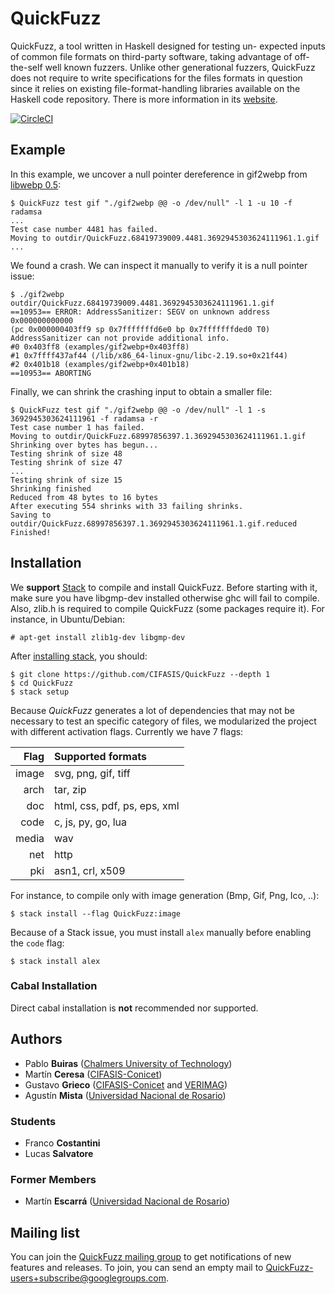 # QuickFuzz

QuickFuzz, a tool written in Haskell designed for testing un-
expected inputs of common file formats on third-party software,
taking advantage of off-the-self well known fuzzers.
Unlike other generational fuzzers, QuickFuzz does not require
to write specifications for the files formats in question since it relies
on existing file-format-handling libraries available on the Haskell
code repository. There is more information in its [website](http://QuickFuzz.org/).

[![CircleCI](https://circleci.com/gh/CIFASIS/QuickFuzz.svg?style=svg)](https://circleci.com/gh/CIFASIS/QuickFuzz)


## Example

In this example, we uncover a null pointer dereference in gif2webp from [libwebp 0.5](https://github.com/webmproject/libwebp/releases/tag/v0.5.0):

```
$ QuickFuzz test gif "./gif2webp @@ -o /dev/null" -l 1 -u 10 -f radamsa
...
Test case number 4481 has failed. 
Moving to outdir/QuickFuzz.68419739009.4481.3692945303624111961.1.gif
...
```

We found a crash. We can inspect it manually to verify it is a null pointer issue:

```
$ ./gif2webp outdir/QuickFuzz.68419739009.4481.3692945303624111961.1.gif
==10953== ERROR: AddressSanitizer: SEGV on unknown address 0x000000000000 
(pc 0x000000403ff9 sp 0x7fffffffd6e0 bp 0x7fffffffded0 T0)
AddressSanitizer can not provide additional info.
#0 0x403ff8 (examples/gif2webp+0x403ff8)
#1 0x7ffff437af44 (/lib/x86_64-linux-gnu/libc-2.19.so+0x21f44)
#2 0x401b18 (examples/gif2webp+0x401b18)
==10953== ABORTING
```

Finally, we can shrink the crashing input to obtain a smaller file:

```
$ QuickFuzz test gif "./gif2webp @@ -o /dev/null" -l 1 -s 3692945303624111961 -f radamsa -r
Test case number 1 has failed. 
Moving to outdir/QuickFuzz.68997856397.1.3692945303624111961.1.gif
Shrinking over bytes has begun...
Testing shrink of size 48
Testing shrink of size 47
...
Testing shrink of size 15
Shrinking finished
Reduced from 48 bytes to 16 bytes
After executing 554 shrinks with 33 failing shrinks. 
Saving to outdir/QuickFuzz.68997856397.1.3692945303624111961.1.gif.reduced
Finished!
```

## Installation

We **support** [Stack](www.haskellstack.org) to compile and install QuickFuzz. Before starting with it, make sure you have libgmp-dev installed otherwise ghc will fail to compile. Also, zlib.h is required to compile QuickFuzz (some packages require it). For instance, in Ubuntu/Debian:

    # apt-get install zlib1g-dev libgmp-dev

After [installing stack](http://docs.haskellstack.org/en/stable/README/#how-to-install), you should:

    $ git clone https://github.com/CIFASIS/QuickFuzz --depth 1
    $ cd QuickFuzz
    $ stack setup

Because *QuickFuzz* generates a lot of dependencies that may not be necessary to test an specific category of files, we modularized the project with different activation flags. Currently we have 7 flags:

|  Flag  |  Supported formats           |
|-------:|:-----------------------------|
|  image | svg, png, gif, tiff          |
|   arch | tar, zip                     |
|    doc | html, css, pdf, ps, eps, xml |
|   code | c, js, py, go, lua           |
|  media | wav                          |
|    net | http                         |
|    pki | asn1, crl, x509              | 


For instance, to compile only with image generation (Bmp, Gif, Png, Ico, ..):

    $ stack install --flag QuickFuzz:image
    
Because of a Stack issue, you must install `alex` manually before enabling the `code` flag:

    $ stack install alex

### Cabal Installation

Direct cabal installation is **not** recommended nor supported.

## Authors

* Pablo **Buiras** ([Chalmers University of Technology](http://www.chalmers.se/en/Pages/default.aspx))
* Martín **Ceresa** ([CIFASIS-Conicet](http://cifasis-conicet.gov.ar/))
* Gustavo **Grieco** ([CIFASIS-Conicet](http://cifasis-conicet.gov.ar/) and [VERIMAG](http://www-verimag.imag.fr/?lang=en))
* Agustín **Mista** ([Universidad Nacional de Rosario](http://www.unr.edu.ar/))

### Students

* Franco **Costantini**
* Lucas **Salvatore**

### Former Members

* Martín **Escarrá** ([Universidad Nacional de Rosario](http://www.unr.edu.ar/))

## Mailing list

You can join the [QuickFuzz mailing group](https://groups.google.com/forum/#!forum/QuickFuzz-users) to get notifications of new features and releases. To join, you can send an empty mail to QuickFuzz-users+subscribe@googlegroups.com.
